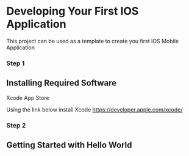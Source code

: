 # Developing Your First IOS Application

This project can be used as a template to create you first IOS Mobile Application

### Step 1

## Installing Required Software

  Xcode
  App Store
  
  Using the link below install Xcode https://developer.apple.com/xcode/
  
### Step 2

## Getting Started with Hello World
